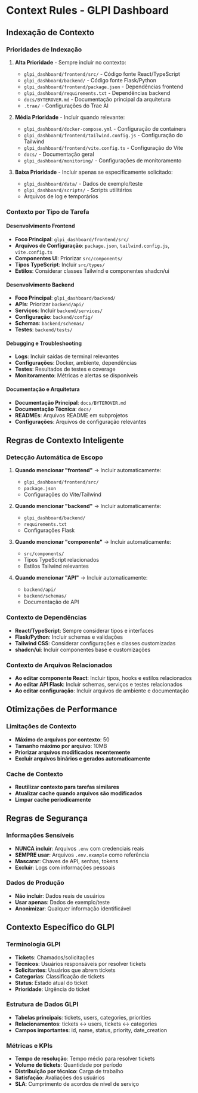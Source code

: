 # Context Rules - GLPI Dashboard

## Indexação de Contexto

### Prioridades de Indexação
1. **Alta Prioridade** - Sempre incluir no contexto:
   - `glpi_dashboard/frontend/src/` - Código fonte React/TypeScript
   - `glpi_dashboard/backend/` - Código fonte Flask/Python
   - `glpi_dashboard/frontend/package.json` - Dependências frontend
   - `glpi_dashboard/requirements.txt` - Dependências backend
   - `docs/BYTEROVER.md` - Documentação principal da arquitetura
   - `.trae/` - Configurações do Trae AI

2. **Média Prioridade** - Incluir quando relevante:
   - `glpi_dashboard/docker-compose.yml` - Configuração de containers
   - `glpi_dashboard/frontend/tailwind.config.js` - Configuração do Tailwind
   - `glpi_dashboard/frontend/vite.config.ts` - Configuração do Vite
   - `docs/` - Documentação geral
   - `glpi_dashboard/monitoring/` - Configurações de monitoramento

3. **Baixa Prioridade** - Incluir apenas se especificamente solicitado:
   - `glpi_dashboard/data/` - Dados de exemplo/teste
   - `glpi_dashboard/scripts/` - Scripts utilitários
   - Arquivos de log e temporários

### Contexto por Tipo de Tarefa

#### Desenvolvimento Frontend
- **Foco Principal**: `glpi_dashboard/frontend/src/`
- **Arquivos de Configuração**: `package.json`, `tailwind.config.js`, `vite.config.ts`
- **Componentes UI**: Priorizar `src/components/`
- **Tipos TypeScript**: Incluir `src/types/`
- **Estilos**: Considerar classes Tailwind e componentes shadcn/ui

#### Desenvolvimento Backend
- **Foco Principal**: `glpi_dashboard/backend/`
- **APIs**: Priorizar `backend/api/`
- **Serviços**: Incluir `backend/services/`
- **Configuração**: `backend/config/`
- **Schemas**: `backend/schemas/`
- **Testes**: `backend/tests/`

#### Debugging e Troubleshooting
- **Logs**: Incluir saídas de terminal relevantes
- **Configurações**: Docker, ambiente, dependências
- **Testes**: Resultados de testes e coverage
- **Monitoramento**: Métricas e alertas se disponíveis

#### Documentação e Arquitetura
- **Documentação Principal**: `docs/BYTEROVER.md`
- **Documentação Técnica**: `docs/`
- **READMEs**: Arquivos README em subprojetos
- **Configurações**: Arquivos de configuração relevantes

## Regras de Contexto Inteligente

### Detecção Automática de Escopo
1. **Quando mencionar "frontend"** → Incluir automaticamente:
   - `glpi_dashboard/frontend/src/`
   - `package.json`
   - Configurações do Vite/Tailwind

2. **Quando mencionar "backend"** → Incluir automaticamente:
   - `glpi_dashboard/backend/`
   - `requirements.txt`
   - Configurações Flask

3. **Quando mencionar "componente"** → Incluir automaticamente:
   - `src/components/`
   - Tipos TypeScript relacionados
   - Estilos Tailwind relevantes

4. **Quando mencionar "API"** → Incluir automaticamente:
   - `backend/api/`
   - `backend/schemas/`
   - Documentação de API

### Contexto de Dependências
- **React/TypeScript**: Sempre considerar tipos e interfaces
- **Flask/Python**: Incluir schemas e validações
- **Tailwind CSS**: Considerar configurações e classes customizadas
- **shadcn/ui**: Incluir componentes base e customizações

### Contexto de Arquivos Relacionados
- **Ao editar componente React**: Incluir tipos, hooks e estilos relacionados
- **Ao editar API Flask**: Incluir schemas, serviços e testes relacionados
- **Ao editar configuração**: Incluir arquivos de ambiente e documentação

## Otimizações de Performance

### Limitações de Contexto
- **Máximo de arquivos por contexto**: 50
- **Tamanho máximo por arquivo**: 10MB
- **Priorizar arquivos modificados recentemente**
- **Excluir arquivos binários e gerados automaticamente**

### Cache de Contexto
- **Reutilizar contexto para tarefas similares**
- **Atualizar cache quando arquivos são modificados**
- **Limpar cache periodicamente**

## Regras de Segurança

### Informações Sensíveis
- **NUNCA incluir**: Arquivos `.env` com credenciais reais
- **SEMPRE usar**: Arquivos `.env.example` como referência
- **Mascarar**: Chaves de API, senhas, tokens
- **Excluir**: Logs com informações pessoais

### Dados de Produção
- **Não incluir**: Dados reais de usuários
- **Usar apenas**: Dados de exemplo/teste
- **Anonimizar**: Qualquer informação identificável

## Contexto Específico do GLPI

### Terminologia GLPI
- **Tickets**: Chamados/solicitações
- **Técnicos**: Usuários responsáveis por resolver tickets
- **Solicitantes**: Usuários que abrem tickets
- **Categorias**: Classificação de tickets
- **Status**: Estado atual do ticket
- **Prioridade**: Urgência do ticket

### Estrutura de Dados GLPI
- **Tabelas principais**: tickets, users, categories, priorities
- **Relacionamentos**: tickets ↔ users, tickets ↔ categories
- **Campos importantes**: id, name, status, priority, date_creation

### Métricas e KPIs
- **Tempo de resolução**: Tempo médio para resolver tickets
- **Volume de tickets**: Quantidade por período
- **Distribuição por técnico**: Carga de trabalho
- **Satisfação**: Avaliações dos usuários
- **SLA**: Cumprimento de acordos de nível de serviço
